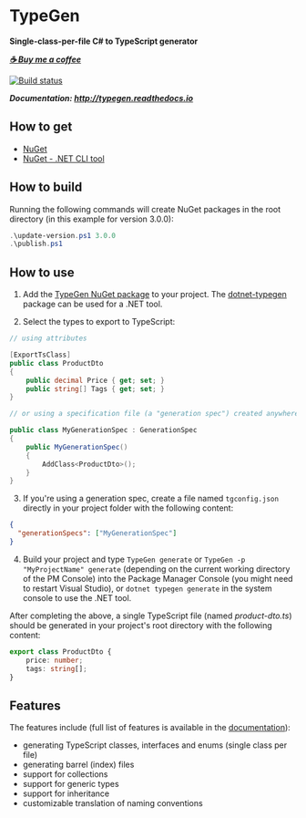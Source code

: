 # TypeGen

**Single-class-per-file C# to TypeScript generator**

***[☕ Buy me a coffee](https://www.buymeacoffee.com/jburzynski)***

[![Build status](https://ci.appveyor.com/api/projects/status/pwi1gh8o1byigo2x?svg=true)](https://ci.appveyor.com/project/JacekBurzynski/typegen)

***Documentation: http://typegen.readthedocs.io***

## How to get

* [NuGet](https://www.nuget.org/packages/TypeGen)
* [NuGet - .NET CLI tool](https://www.nuget.org/packages/dotnet-typegen)

## How to build

Running the following commands will create NuGet packages in the root directory (in this example for version 3.0.0):

```powershell
.\update-version.ps1 3.0.0
.\publish.ps1
```

## How to use

1. Add the [TypeGen NuGet package](https://www.nuget.org/packages/TypeGen) to your project. The [dotnet-typegen](https://www.nuget.org/packages/dotnet-typegen) package can be used for a .NET tool. 

2. Select the types to export to TypeScript:

```c#
// using attributes

[ExportTsClass]
public class ProductDto
{
    public decimal Price { get; set; }
    public string[] Tags { get; set; }
}

// or using a specification file (a "generation spec") created anywhere in your project

public class MyGenerationSpec : GenerationSpec
{
    public MyGenerationSpec()
    {
        AddClass<ProductDto>();
    }
}
```

3. If you're using a generation spec, create a file named `tgconfig.json` directly in your project folder with the following content:

```json
{
  "generationSpecs": ["MyGenerationSpec"]
}
```

4. Build your project and type `TypeGen generate` or `TypeGen -p "MyProjectName" generate` (depending on the current working directory of the PM Console) into the Package Manager Console (you might need to restart Visual Studio), or `dotnet typegen generate` in the system console to use the .NET tool.

After completing the above, a single TypeScript file (named *product-dto.ts*) should be generated in your project's root directory with the following content:

```typescript
export class ProductDto {
    price: number;
    tags: string[];
}
```

## Features

The features include (full list of features is available in the [documentation](http://typegen.readthedocs.io)):

* generating TypeScript classes, interfaces and enums (single class per file)
* generating barrel (index) files
* support for collections
* support for generic types
* support for inheritance
* customizable translation of naming conventions
